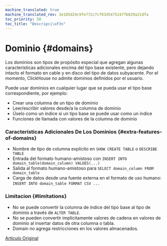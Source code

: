 ```yaml
---
machine_translated: true
machine_translated_rev: 3e185d24c9fe772c7cf03d5475247fb829a21dfa
toc_priority: 58
toc_title: "Descripci\xF3n"
---
```


# Dominio {#domains}

Los dominios son tipos de propósito especial que agregan algunas características adicionales encima del tipo base existente, pero dejando intacto el formato en cable y en disco del tipo de datos subyacente. Por el momento, ClickHouse no admite dominios definidos por el usuario.

Puede usar dominios en cualquier lugar que se pueda usar el tipo base correspondiente, por ejemplo:

-   Crear una columna de un tipo de dominio
-   Leer/escribir valores desde/a la columna de dominio
-   Úselo como un índice si un tipo base se puede usar como un índice
-   Funciones de llamada con valores de la columna de dominio

### Características Adicionales De Los Dominios {#extra-features-of-domains}

-   Nombre de tipo de columna explícito en `SHOW CREATE TABLE` o `DESCRIBE TABLE`
-   Entrada del formato humano-amistoso con `INSERT INTO domain_table(domain_column) VALUES(...)`
-   Salida al formato humano-amistoso para `SELECT domain_column FROM domain_table`
-   Carga de datos desde una fuente externa en el formato de uso humano: `INSERT INTO domain_table FORMAT CSV ...`

### Limitacion {#limitations}

-   No se puede convertir la columna de índice del tipo base al tipo de dominio a través de `ALTER TABLE`.
-   No se pueden convertir implícitamente valores de cadena en valores de dominio al insertar datos de otra columna o tabla.
-   Domain no agrega restricciones en los valores almacenados.

[Artículo Original](https://clickhouse.tech/docs/en/data_types/domains/overview) <!--hide-->

